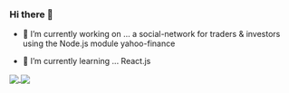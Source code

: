 ### Hi there 👋


- 🔭 I’m currently working on ... a social-network for traders & investors using the Node.js module yahoo-finance

- 🌱 I’m currently learning ... React.js



<a href="https://github.com/jamest7783/github-readme-stats">
  <img align="center" src="https://github-readme-stats.vercel.app/api?username=jamest7783&show_icons=true&theme=dark&hide=contribs,issues" />
</a>
<a href="https://github.com/jamest7783/github-readme-stats">
  <img align="center" src="https://github-readme-stats.vercel.app/api/top-langs/?username=jamest7783&layout=compact&theme=dark" />
</a>




